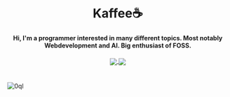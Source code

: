 <h1 align="center">Kaffee☕</h1>
<h4 align="center">Hi, I'm a programmer interested in many different topics. Most notably Webdevelopment and AI. Big enthusiast of FOSS.</h4>
<div align="center">
<a href="https://github.com/0ql">
  <img align="center" src="https://github-readme-stats.vercel.app/api/top-langs/?username=0ql&layout=compact&theme=github_dark&langs_count=20&hide_border=true&show_icons=true" />
</a>
<a href="https://github.com/0ql/coffeetyper">
  <img align="center" src="https://github-readme-stats.vercel.app/api/pin/?username=0ql&repo=coffeetyper&hide_border=true&theme=github_dark" />
</a>
</div>
<h1></h1>
<p align="left"> <img src="https://komarev.com/ghpvc/?username=0ql&label=Profile%20views&color=0e75b6&style=flat" alt="0ql" /> </p>
